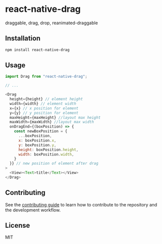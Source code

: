 # react-native-drag

draggable, drag, drop, reanimated-draggable

## Installation

```sh
npm install react-native-drag
```

## Usage

```js
import Drag from "react-native-drag";

// ...

<Drag
  height={height} // element height
  width={width} // element width
  x={x} // x position for element
  y={y} // y position for element
  maxHeight={maxHeight} //layout max height
  maxWidth={maxWidth} //layout max width
  onDragEnd={(boxPosition) => {
    const newBoxPosition = {
      ...boxPosition,
      x: boxPosition.x,
      y: boxPosition.y,
      height: boxPosition.height,
      width: boxPosition.width,
    }
  }} // new position of element after drag
>
  <View><Text>title</Text></View>
</Drag>

```

## Contributing

See the [contributing guide](CONTRIBUTING.md) to learn how to contribute to the repository and the development workflow.

## License

MIT
